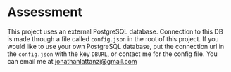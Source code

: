 # Assessment

This project uses an external PostgreSQL database. Connection to this DB is made through a file called `config.json` in the root of this project. If you would like to use your own PostgreSQL database, put the connection url in the `config.json` with the key `DBURL`, or contact me for the config file. You can email me at jonathanlattanzi@gmail.com
